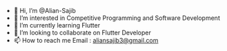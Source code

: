 - 👋 Hi, I’m @Alian-Sajib
- 👀 I’m interested in Competitive Programming and Software Development
- 🌱 I’m currently learning Flutter
- 💞️ I’m looking to collaborate on Flutter Developer
- 📫 How to reach me Email : aliansajib3@gmail.com

<!---
Alian-Sajib/Alian-Sajib is a ✨ special ✨ repository because its `README.md` (this file) appears on your GitHub profile.
You can click the Preview link to take a look at your changes.
--->
